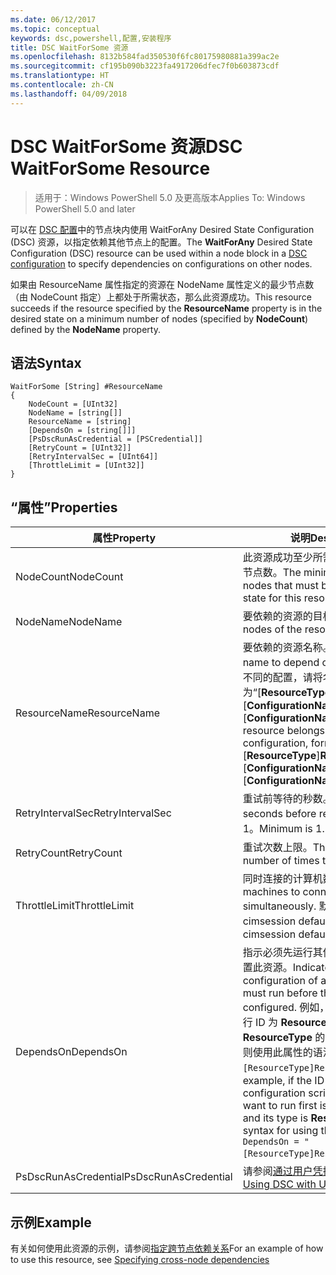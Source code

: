 ```yaml
---
ms.date: 06/12/2017
ms.topic: conceptual
keywords: dsc,powershell,配置,安装程序
title: DSC WaitForSome 资源
ms.openlocfilehash: 8132b584fad350530f6fc80175980881a399ac2e
ms.sourcegitcommit: cf195b090b3223fa4917206dfec7f0b603873cdf
ms.translationtype: HT
ms.contentlocale: zh-CN
ms.lasthandoff: 04/09/2018
---
```

# <a name="dsc-waitforsome-resource"></a><span data-ttu-id="04cb7-103">DSC WaitForSome 资源</span><span class="sxs-lookup"><span data-stu-id="04cb7-103">DSC WaitForSome Resource</span></span>

> <span data-ttu-id="04cb7-104">适用于：Windows PowerShell 5.0 及更高版本</span><span class="sxs-lookup"><span data-stu-id="04cb7-104">Applies To: Windows PowerShell 5.0 and later</span></span>

<span data-ttu-id="04cb7-105">可以在 [DSC 配置](configurations.md)中的节点块内使用 WaitForAny Desired State Configuration (DSC) 资源，以指定依赖其他节点上的配置。</span><span class="sxs-lookup"><span data-stu-id="04cb7-105">The **WaitForAny** Desired State Configuration (DSC) resource can be used within a node block in a [DSC configuration](configurations.md) to specify dependencies on configurations on other nodes.</span></span>

<span data-ttu-id="04cb7-106">如果由 ResourceName 属性指定的资源在 NodeName 属性定义的最少节点数（由 NodeCount 指定）上都处于所需状态，那么此资源成功。</span><span class="sxs-lookup"><span data-stu-id="04cb7-106">This resource succeeds if the resource specified by the **ResourceName** property is in the desired state on a minimum number of nodes (specified by **NodeCount**) defined by the **NodeName** property.</span></span>


## <a name="syntax"></a><span data-ttu-id="04cb7-107">语法</span><span class="sxs-lookup"><span data-stu-id="04cb7-107">Syntax</span></span>

```
WaitForSome [String] #ResourceName
{
    NodeCount = [UInt32]
    NodeName = [string[]]
    ResourceName = [string]
    [DependsOn = [string[]]]
    [PsDscRunAsCredential = [PSCredential]]
    [RetryCount = [UInt32]]
    [RetryIntervalSec = [UInt64]]
    [ThrottleLimit = [UInt32]]
}
```

## <a name="properties"></a><span data-ttu-id="04cb7-108">“属性”</span><span class="sxs-lookup"><span data-stu-id="04cb7-108">Properties</span></span>

|  <span data-ttu-id="04cb7-109">属性</span><span class="sxs-lookup"><span data-stu-id="04cb7-109">Property</span></span>  |  <span data-ttu-id="04cb7-110">说明</span><span class="sxs-lookup"><span data-stu-id="04cb7-110">Description</span></span>   |
|---|---|
| <span data-ttu-id="04cb7-111">NodeCount</span><span class="sxs-lookup"><span data-stu-id="04cb7-111">NodeCount</span></span>| <span data-ttu-id="04cb7-112">此资源成功至少所需的处于相应状态的节点数。</span><span class="sxs-lookup"><span data-stu-id="04cb7-112">The minimum number of nodes that must be in the desired state for this resource to succeed.</span></span>|
| <span data-ttu-id="04cb7-113">NodeName</span><span class="sxs-lookup"><span data-stu-id="04cb7-113">NodeName</span></span>| <span data-ttu-id="04cb7-114">要依赖的资源的目标节点。</span><span class="sxs-lookup"><span data-stu-id="04cb7-114">The target nodes of the resource to depend on.</span></span>|
| <span data-ttu-id="04cb7-115">ResourceName</span><span class="sxs-lookup"><span data-stu-id="04cb7-115">ResourceName</span></span>| <span data-ttu-id="04cb7-116">要依赖的资源名称。</span><span class="sxs-lookup"><span data-stu-id="04cb7-116">The resource name to depend on.</span></span> <span data-ttu-id="04cb7-117">如果此资源属于不同的配置，请将名称的格式设置为“[__ResourceType__]__ResourceName__::[__ConfigurationName__]::[__ConfigurationName__]”</span><span class="sxs-lookup"><span data-stu-id="04cb7-117">If this resource belongs to a different configuration, format the name as "[__ResourceType__]__ResourceName__::[__ConfigurationName__]::[__ConfigurationName__]"</span></span>|
| <span data-ttu-id="04cb7-118">RetryIntervalSec</span><span class="sxs-lookup"><span data-stu-id="04cb7-118">RetryIntervalSec</span></span>| <span data-ttu-id="04cb7-119">重试前等待的秒数。</span><span class="sxs-lookup"><span data-stu-id="04cb7-119">The number of seconds before retrying.</span></span> <span data-ttu-id="04cb7-120">最小值为 1。</span><span class="sxs-lookup"><span data-stu-id="04cb7-120">Minimum is 1.</span></span>|
| <span data-ttu-id="04cb7-121">RetryCount</span><span class="sxs-lookup"><span data-stu-id="04cb7-121">RetryCount</span></span>| <span data-ttu-id="04cb7-122">重试次数上限。</span><span class="sxs-lookup"><span data-stu-id="04cb7-122">The maximum number of times to retry.</span></span>|
| <span data-ttu-id="04cb7-123">ThrottleLimit</span><span class="sxs-lookup"><span data-stu-id="04cb7-123">ThrottleLimit</span></span>| <span data-ttu-id="04cb7-124">同时连接的计算机数量。</span><span class="sxs-lookup"><span data-stu-id="04cb7-124">Number of machines to connect simultaneously.</span></span> <span data-ttu-id="04cb7-125">默认值为 new-cimsession default。</span><span class="sxs-lookup"><span data-stu-id="04cb7-125">Default is new-cimsession default.</span></span>|
| <span data-ttu-id="04cb7-126">DependsOn</span><span class="sxs-lookup"><span data-stu-id="04cb7-126">DependsOn</span></span> | <span data-ttu-id="04cb7-127">指示必须先运行其他资源的配置，再配置此资源。</span><span class="sxs-lookup"><span data-stu-id="04cb7-127">Indicates that the configuration of another resource must run before this resource is configured.</span></span> <span data-ttu-id="04cb7-128">例如，如果你想要首先运行 ID 为 __ResourceName__、类型为 __ResourceType__ 的资源配置脚本块，则使用此属性的语法为 `DependsOn = "[ResourceType]ResourceName"`。</span><span class="sxs-lookup"><span data-stu-id="04cb7-128">For example, if the ID of the resource configuration script block that you want to run first is __ResourceName__ and its type is __ResourceType__, the syntax for using this property is `DependsOn = "[ResourceType]ResourceName"`.</span></span>|
| <span data-ttu-id="04cb7-129">PsDscRunAsCredential</span><span class="sxs-lookup"><span data-stu-id="04cb7-129">PsDscRunAsCredential</span></span> | <span data-ttu-id="04cb7-130">请参阅[通过用户凭据使用 DSC](https://docs.microsoft.com/powershell/dsc/runasuser)</span><span class="sxs-lookup"><span data-stu-id="04cb7-130">See [Using DSC with User Credentials](https://docs.microsoft.com/powershell/dsc/runasuser)</span></span> |


## <a name="example"></a><span data-ttu-id="04cb7-131">示例</span><span class="sxs-lookup"><span data-stu-id="04cb7-131">Example</span></span>

<span data-ttu-id="04cb7-132">有关如何使用此资源的示例，请参阅[指定跨节点依赖关系](crossNodeDependencies.md)</span><span class="sxs-lookup"><span data-stu-id="04cb7-132">For an example of how to use this resource, see [Specifying cross-node dependencies](crossNodeDependencies.md)</span></span>